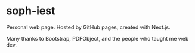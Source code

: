 # soph-iest

Personal web page. Hosted by GitHub pages, created with Next.js.

Many thanks to Bootstrap, PDFObject, and the people who taught me web dev.
